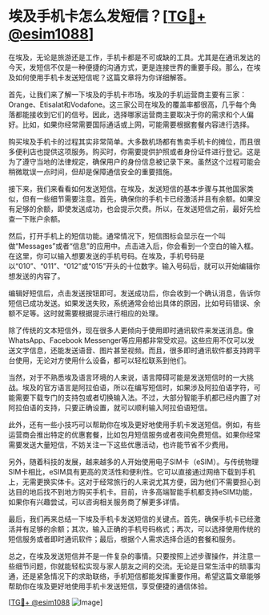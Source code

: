 # 埃及手机卡怎么发短信？[[TG💪+ @esim1088](https://t.me/s/esim1088)]

在埃及，无论是旅游还是工作，手机卡都是不可或缺的工具。尤其是在通讯发达的今天，发短信不仅是一种便捷的沟通方式，更是连接世界的重要手段。那么，在埃及如何使用手机卡发送短信呢？这篇文章将为你详细解答。

首先，让我们来了解一下埃及的手机卡市场。埃及的手机运营商主要有三家：Orange、Etisalat和Vodafone。这三家公司在埃及的覆盖率都很高，几乎每个角落都能接收到它们的信号。因此，选择哪家运营商主要取决于你的需求和个人偏好。比如，如果你经常需要国际通话或上网，可能需要根据套餐内容进行选择。

购买埃及手机卡的过程其实非常简单。大多数机场都有售卖手机卡的摊位，而且很多便利店也提供这项服务。购买时，你需要提供护照或者身份证件进行登记。这是为了遵守当地的法律规定，确保用户的身份信息被记录下来。虽然这个过程可能会稍微耽误一点时间，但却是保障通信安全的重要措施。

接下来，我们来看看如何发送短信。在埃及，发送短信的基本步骤与其他国家类似，但有一些细节需要注意。首先，确保你的手机卡已经激活并且有余额。如果没有足够的余额，即使发送成功，也会提示欠费。所以，在发送短信之前，最好先检查一下账户余额。

然后，打开手机上的短信功能。通常情况下，短信图标会显示在一个叫做“Messages”或者“信息”的应用中。点击进入后，你会看到一个空白的输入框。在这里，你可以输入想要发送的手机号码。在埃及，手机号码是以“010”、“011”、“012”或“015”开头的十位数字。输入号码后，就可以开始编辑你想发送的内容了。

编辑好短信后，点击发送按钮即可。发送成功后，你会收到一个确认消息，告诉你短信已成功发送。如果发送失败，系统通常会给出具体的原因，比如号码错误、余额不足等。这时就需要根据提示进行相应的处理。

除了传统的文本短信外，现在很多人更倾向于使用即时通讯软件来发送消息。像WhatsApp、Facebook Messenger等应用都非常受欢迎。这些应用不仅可以发送文字信息，还能发送语音、图片甚至视频。而且，很多即时通讯软件都支持跨平台使用，无论对方使用什么设备，都可以轻松联系到他们。

当然，对于不熟悉埃及语言环境的人来说，语言障碍可能是发送短信时的一大挑战。埃及的官方语言是阿拉伯语，所以在编写短信时，如果涉及阿拉伯语字符，可能需要下载专门的支持包或者切换输入法。不过，大部分智能手机都已经内置了对阿拉伯语的支持，只要正确设置，就可以顺利输入阿拉伯语短信。

此外，还有一些小技巧可以帮助你在埃及更好地使用手机卡发送短信。例如，有些运营商会推出特定的优惠套餐，比如包月短信服务或者夜间免费短信。如果你经常需要发送大量短信，不妨关注一下这些优惠活动，也许能节省不少费用。

另外，随着科技的发展，越来越多的人开始使用电子SIM卡（eSIM）。与传统物理SIM卡相比，eSIM具有更高的灵活性和便利性。它可以直接通过网络下载到手机上，无需更换实体卡。这对于经常旅行的人来说尤其方便，因为他们不需要担心到达目的地后找不到地方购买手机卡。目前，许多高端智能手机都支持eSIM功能，如果你有兴趣尝试，可以咨询相关服务商了解更多详情。

最后，我们再来总结一下埃及手机卡发送短信的关键点。首先，确保手机卡已经激活并有足够的余额；其次，输入正确的手机号码格式；再次，可以选择使用传统的短信服务或者即时通讯软件；最后，根据个人需求选择合适的套餐和服务。

总之，在埃及发送短信并不是一件复杂的事情。只要按照上述步骤操作，并注意一些细节问题，你就能轻松实现与家人朋友之间的交流。无论是日常生活中的琐事沟通，还是紧急情况下的求助联络，手机短信都能发挥重要作用。希望这篇文章能够帮助你在埃及更好地使用手机卡发送短信，享受便捷的通信体验。

[[TG💪+ @esim1088](https://t.me/s/esim1088) ![Image](https://i.postimg.cc/4NQfJmqS/Snipaste-2025-05-13-00-14-12.png)]